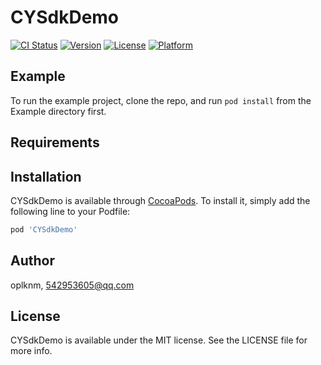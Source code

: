 # CYSdkDemo

[![CI Status](https://img.shields.io/travis/oplknm/CYSdkDemo.svg?style=flat)](https://travis-ci.org/oplknm/CYSdkDemo)
[![Version](https://img.shields.io/cocoapods/v/CYSdkDemo.svg?style=flat)](https://cocoapods.org/pods/CYSdkDemo)
[![License](https://img.shields.io/cocoapods/l/CYSdkDemo.svg?style=flat)](https://cocoapods.org/pods/CYSdkDemo)
[![Platform](https://img.shields.io/cocoapods/p/CYSdkDemo.svg?style=flat)](https://cocoapods.org/pods/CYSdkDemo)

## Example

To run the example project, clone the repo, and run `pod install` from the Example directory first.

## Requirements

## Installation

CYSdkDemo is available through [CocoaPods](https://cocoapods.org). To install
it, simply add the following line to your Podfile:

```ruby
pod 'CYSdkDemo'
```

## Author

oplknm, 542953605@qq.com

## License

CYSdkDemo is available under the MIT license. See the LICENSE file for more info.

